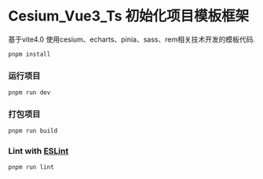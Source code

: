 # Cesium_Vue3_Ts 初始化项目模板框架

基于vite4.0
使用cesium、echarts、pinia、sass、rem相关技术开发的模板代码.

```sh
pnpm install
```

### 运行项目

```sh
pnpm run dev
```

### 打包项目

```sh
pnpm run build
```

### Lint with [ESLint](https://eslint.org/)

```sh
pnpm run lint
```
